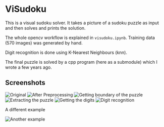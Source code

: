 # ViSudoku

This is a visual sudoku solver. It takes a picture of a sudoku puzzle as input and then solves and prints the solution.

The whole opencv workflow is explained in `visudoku.ipynb`.
Training data (570 images) was generated by hand.

Digit recognition is done using K-Nearest Neighbours (knn).

The final puzzle is solved by a cpp program (here as a submodule) which I wrote a few years ago.

## Screenshots
![Original](./screens/Original.png)
![After Preprocessing](./screens/Preprocessed.png)
![Getting boundary of the puzzle](./screens/GettingTheBoundary.png)
![Extracting the puzzle](./screens/ExtractingThePuzzle.png)
![Getting the digits](./screens/GettingTheDigits.png)
![Digit recognition](./screens/DigitRecognition.png)

A different example

![Another example](./screens/Final.png)
